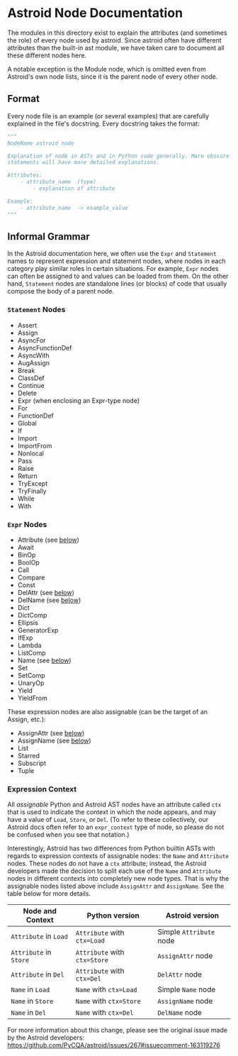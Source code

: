 # Astroid Node Documentation

The modules in this directory exist to explain the attributes (and sometimes 
the role) of every node used by astroid.
Since astroid often have different attributes than the built-in ast module,
we have taken care to document all these different nodes here.

A notable exception is the Module node, which is omitted even from Astroid's 
own node lists, since it is the parent node of every other node.

## Format

Every node file is an example (or several examples) that are carefully explained in
the file's docstring. Every docstring takes the format:

```python
"""
NodeName astroid node

Explanation of node in ASTs and in Python code generally. More obscure Python 
statements will have more detailed explanations.

Attributes:
    - attribute_name  (type)
        - explanation of attribute

Example:
    - attribute_name  -> example_value
"""
```

## Informal Grammar

In the Astroid documentation here, we often use the 
`Expr` and `Statement` names to represent expression and statement nodes, where 
nodes in each category play similar roles in certain situations. For example, 
`Expr` nodes can often be assigned to and values can be loaded from them. 
On the other hand, `Statement` nodes are standalone lines (or blocks) of code that 
usually compose the body of a parent node.

### `Statement` Nodes

* Assert
* Assign
* AsyncFor
* AsyncFunctionDef
* AsyncWith
* AugAssign
* Break
* ClassDef
* Continue
* Delete
* Expr (when enclosing an Expr-type node)
* For
* FunctionDef
* Global
* If
* Import
* ImportFrom
* Nonlocal
* Pass
* Raise
* Return
* TryExcept
* TryFinally
* While
* With

### `Expr` Nodes

* Attribute  (see [below](#expression-context))
* Await
* BinOp
* BoolOp
* Call
* Compare
* Const
* DelAttr  (see [below](#expression-context))
* DelName  (see [below](#expression-context))
* Dict
* DictComp
* Ellipsis
* GeneratorExp
* IfExp
* Lambda
* ListComp
* Name  (see [below](#expression-context))
* Set
* SetComp
* UnaryOp
* Yield
* YieldFrom

These expression nodes are also assignable (can be the target of an Assign, etc.):

* AssignAttr  (see [below](#expression-context))
* AssignName  (see [below](#expression-context))
* List
* Starred
* Subscript
* Tuple

### Expression Context

All *assignable* Python and Astroid AST nodes have an attribute called `ctx` that is used
to indicate the context in which the node appears, and may have a value of 
`Load`, `Store`, or `Del`. (To refer to these collectively, our Astroid docs 
often refer to an `expr_context` type of node, so please do not be confused
when you see that notation.)

Interestingly, Astroid has two differences from Python builtin ASTs with regards 
to expression contexts of assignable nodes: the `Name` and `Attribute` nodes. 
These nodes do not have a `ctx` attribute; instead, the Astroid developers made 
the decision to split each use of the `Name` and `Attribute` nodes in 
different contexts into completely new node types. That is why the assignable
nodes listed above include `AssignAttr` and `AssignName`. See the table below
for more details.

Node and Context | Python version | Astroid version
---------------- | -------------- | ---------------
`Attribute` in `Load` | `Attribute` with `ctx=Load` | Simple `Attribute` node
`Attribute` in `Store` | `Attribute` with `ctx=Store` | `AssignAttr` node
`Attribute` in `Del` | `Attribute` with `ctx=Del` | `DelAttr` node
`Name` in `Load` | `Name` with `ctx=Load` | Simple `Name` node
`Name` in `Store` | `Name` with `ctx=Store` | `AssignName` node
`Name` in `Del` | `Name` with `ctx=Del` | `DelName` node

For more information about this change, please see the original issue made 
by the Astroid developers: https://github.com/PyCQA/astroid/issues/267#issuecomment-163119276
